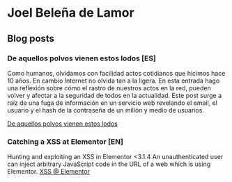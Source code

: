 # Joel Beleña de Lamor
## Blog posts
### De aquellos polvos vienen estos lodos [ES]
Como humanos, olvidamos con facilidad actos cotidianos que hicimos hace 10 años. En cambio Internet no olvida tan a la ligera.
En esta entrada hago una reflexión sobre cómo el rastro de nuestros actos en la red, pueden volver y afectar a la seguridad de todos en la actualidad.
Este post surge a raíz de una fuga de información en un servicio web revelando el email, el usuario y el hash de la contraseña de un millón y medio de usuarios.

[De aquellos polvos vienen estos lodos](https://www.jbelamor.com/aquellos-polvos-vienen-estos-lodos.html)


### Catching a XSS at Elementor [EN]
Hunting and exploiting an XSS in Elementor <3.1.4
An unauthenticated user can inject arbitrary JavaScript code in the URL of a web which is using Elementor.
[XSS @ Elementor](https://www.jbelamor.com/xss-elementor-lightox.html)